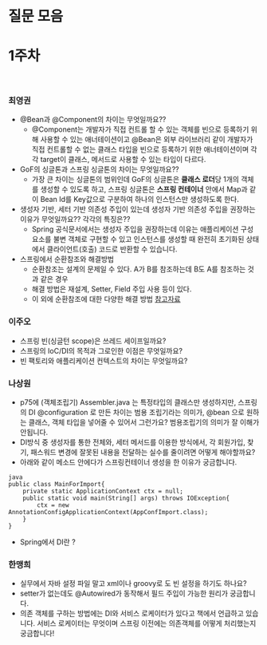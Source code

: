 # 질문 모음

# **1주차**
<br>

### 최영권
- @Bean과 @Component의 차이는 무엇일까요??
    - @Component는 개발자가 직접 컨트롤 할 수 있는 객체를 빈으로 등록하기 위해 사용할 수 있는 애너테이션이고 @Bean은 외부 라이브러리 같이 개발자가 직접 컨트롤할 수 없는 클래스 타입을 빈으로 등록하기 위한 애너테이션이며 각각 target이 클래스, 메서드로 사용할 수 있는 타입이 다르다.
- GoF의 싱글톤과 스프링 싱글톤의 차이는 무엇일까요??
    - 가장 큰 차이는 싱글톤의 범위인데 GoF의 싱글톤은 **클래스 로더**당 1개의 객체를 생성할 수 있도록 하고, 스프링 싱글톤은 **스프링 컨테이너** 안에서 Map과 같이 Bean Id를 Key값으로 구분하여 하나의 인스턴스만 생성하도록 한다.
- 생성자 기반, 세터 기반 의존성 주입이 있는데 생성자 기반 의존성 주입을 권장하는 이유가 무엇일까요?? 각각의 특징은??
    -  Spring 공식문서에서는 생성자 주입을 권장하는데 이유는 애플리케이션 구성 요소를 불변 객체로 구현할 수 있고 인스턴스를 생성할 때 완전히 초기화된 상태에서 클라이언트(호출) 코드로 반환할 수 있습니다.
- 스프링에서 순환참조와 해결방법
    - 순환참조는 설계의 문제일 수 있다. A가 B를 참조하는데 B도 A를 참조하는 것과 같은 경우
    - 해결 방법은 재설계, Setter, Field 주입 사용 등이 있다.
    - 이 외에 순환참조에 대한 다양한 해결 방법 [참고자료](https://www.baeldung.com/circular-dependencies-in-spring)

### 이주오
- 스프링 빈(싱글턴 scope)은 쓰레드 세이프일까요?
- 스프링의 IoC/DI의 목적과 그로인한 이점은 무엇일까요?
- 빈 팩토리와 애플리케이션 컨텍스트의 차이는 무엇일까요?

### 나상원
- p75에 (객체조립기) Assembler.java 는 특정타입의 클래스만 생성하지만, 스프링의 DI @configuration 로 만든 차이는 범용 조립기라는 의미가, @bean 으로 원하는 클래스, 객체 타입을 넣어줄 수 있어서 그런가요? 범용조립기의 의미가 잘 이해가 안됩니다.
- DI방식 중 생성자를 통한 전체와, 세터 메서드를 이용한 방식에서, 각 회원가입, 찾기, 패스워드 변경에 잘못된 내용을 전달하는 실수를 줄이려면 어떻게 해야할까요?
- 아래와 같이 메소드 안에다가 스프링컨테이너 생성을 한 이유가 궁금합니다.
```
java 
public class MainForImport{
    private static ApplicationContext ctx = null;
    public static void main(String[] args) throws IOException{
        ctx = new AnnotationConfigApplicationContext(AppConfImport.class);
    }
}
```
- Spring에서 DI란 ?

### 한맹희
- 실무에서 자바 설정 파일 말고 xml이나 groovy로 도 빈 설정을 하기도 하나요?
- setter가 없는데도 @Autowired가 동작해서 필드 주입이 가능한 원리가 궁금합니다.
- 의존 객체를 구하는 방법에는 DI와 서비스 로케이터가 있다고 책에서 언급하고 있습니다. 서비스 로케이터는 무엇이며 스프링 이전에는 의존객체를 어떻게 처리했는지 궁금합니다!

